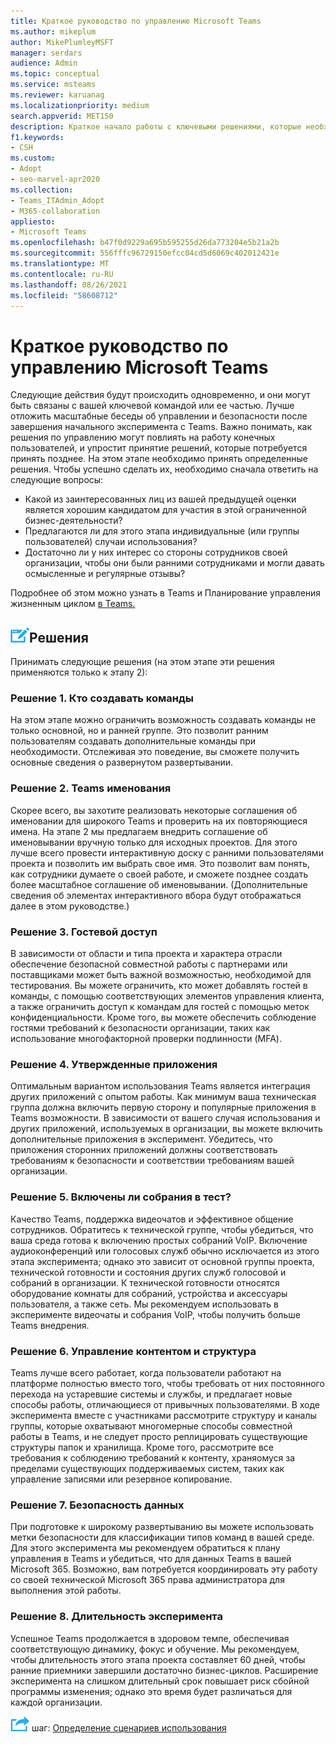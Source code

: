 ```yaml
---
title: Краткое руководство по управлению Microsoft Teams
ms.author: mikeplum
author: MikePlumleyMSFT
manager: serdars
audience: Admin
ms.topic: conceptual
ms.service: msteams
ms.reviewer: karuanag
ms.localizationpriority: medium
search.appverid: MET150
description: Краткое начало работы с ключевыми решениями, которые необходимо принять на этапе 2 плана Microsoft Teams внедрения.
f1.keywords:
- CSH
ms.custom:
- Adopt
- seo-marvel-apr2020
ms.collection:
- Teams_ITAdmin_Adopt
- M365-collaboration
appliesto:
- Microsoft Teams
ms.openlocfilehash: b47f0d9229a695b595255d26da773204e5b21a2b
ms.sourcegitcommit: 556fffc96729150efcc04cd5d6069c402012421e
ms.translationtype: MT
ms.contentlocale: ru-RU
ms.lasthandoff: 08/26/2021
ms.locfileid: "58608712"
---
```

# <a name="governance-quick-start-for-microsoft-teams"></a>Краткое руководство по управлению Microsoft Teams

Следующие действия будут происходить одновременно, и они могут быть связаны с вашей ключевой командой или ее частью. Лучше отложить масштабные беседы об управлении и безопасности после завершения начального эксперимента с Teams. Важно понимать, как решения по управлению могут повлиять на работу конечных пользователей, и упростит принятие решений, которые потребуется принять позднее. На этом этапе необходимо принять определенные решения. Чтобы успешно сделать их, необходимо сначала ответить на следующие вопросы:

- Какой из заинтересованных лиц из вашей предыдущей оценки является хорошим кандидатом для участия в этой ограниченной бизнес-деятельности?
- Предлагаются ли для этого этапа индивидуальные (или группы пользователей) случаи использования?  
- Достаточно ли у них интерес со стороны сотрудников своей организации, чтобы они были ранними сотрудниками и могли давать осмысленные и регулярные отзывы? 

Подробнее об этом [](plan-teams-governance.md) можно узнать в Teams и Планирование управления жизненным циклом [в Teams.](plan-teams-lifecycle.md)

## <a name="an-icon-representing-a-decision-pointdecisions"></a>![Значок, изображающий точку принятия решения](media/teams-adoption-decision-icon.png)Решения

Принимать следующие решения (на этом этапе эти решения применяются только к этапу 2):

### <a name="decision-1-who-can-create-teams"></a>Решение 1. Кто создавать команды 

На этом этапе можно ограничить возможность создавать команды не только основной, но и ранней группе. Это позволит ранним пользователям создавать дополнительные команды при необходимости. Отслеживая это поведение, вы сможете получить основные сведения о развернутом развертывании.

### <a name="decision-2-teams-naming-conventions"></a>Решение 2. Teams именования 

Скорее всего, вы захотите реализовать некоторые соглашения об именовании для широкого Teams и проверить на их повторяющиеся имена. На этапе 2 мы предлагаем внедрить соглашение об именовывании вручную только для исходных проектов. Для этого лучше всего провести интерактивную доску с ранними пользователями проекта и позволить им выбрать свое имя. Это позволит вам понять, как сотрудники думаете о своей работе, и сможете позднее создать более масштабное соглашение об именовывании. (Дополнительные сведения об элементах интерактивного вбора будут отображаться далее в этом руководстве.)

### <a name="decision-3-guest-access"></a>Решение 3. Гостевой доступ

В зависимости от области и типа проекта и характера отрасли обеспечение безопасной совместной работы с партнерами или поставщиками может быть важной возможностью, необходимой для тестирования. Вы можете ограничить, кто может добавлять гостей в команды, с помощью соответствующих элементов управления клиента, а также ограничить доступ к командам для гостей с помощью меток конфиденциальности. Кроме того, вы можете обеспечить соблюдение гостями требований к безопасности организации, таких как использование многофакторной проверки подлинности (MFA).

### <a name="decision-4-approved-apps"></a>Решение 4. Утвержденные приложения

Оптимальным вариантом использования Teams является интеграция других приложений с опытом работы. Как минимум ваша техническая группа должна включить первую сторону и популярные приложения в Teams возможности. В зависимости от вашего случая использования и других приложений, используемых в организации, вы можете включить дополнительные приложения в эксперимент. Убедитесь, что приложения сторонних приложений должны соответствовать требованиям к безопасности и соответствии требованиям вашей организации.

### <a name="decision-5-are-meetings-included-in-your-test"></a>Решение 5. Включены ли собрания в тест? 

Качество Teams, поддержка видеочатов и эффективное общение сотрудников. Обратитесь к технической группе, чтобы убедиться, что ваша среда готова к включению простых собраний VoIP. Включение аудиоконференций или голосовых служб обычно исключается из этого этапа эксперимента; однако это зависит от основной группы проекта, технической готовности и состояния других служб голосовой и собраний в организации. К технической готовности относятся оборудование комнаты для собраний, устройства и аксессуары пользователя, а также сеть. Мы рекомендуем использовать в эксперименте видеочаты и собрания VoIP, чтобы получить больше Teams внедрения. 

### <a name="decision-6-content-management-and-structure"></a>Решение 6. Управление контентом и структура
Teams лучше всего работает, когда пользователи работают на платформе полностью вместо того, чтобы требовать от них постоянного перехода на устаревшие системы и службы, и предлагает новые способы работы, отличающиеся от привычных пользователями. В ходе эксперимента вместе с участниками рассмотрите структуру и каналы группы, которые охватывают многомерные способы совместной работы в Teams, и не следует просто реплицировать существующие структуры папок и хранилища. Кроме того, рассмотрите все требования к соблюдению требований к контенту, храняомуся за пределами существующих поддерживаемых систем, таких как управление записями или резервное копирование.

### <a name="decision-7--data-security"></a>Решение 7. Безопасность данных

При подготовке к широкому развертыванию вы можете использовать метки безопасности для классификации типов команд в вашей среде. Для этого эксперимента мы рекомендуем обратиться [](plan-teams-governance.md) к плану управления в Teams и убедиться, что для данных Teams в вашей Microsoft 365. Возможно, вам потребуется координировать эту работу со своей технической Microsoft 365 права администратора для выполнения этой работы.

### <a name="decision-8-length-of-your-experiment"></a>Решение 8. Длительность эксперимента

Успешное Teams продолжается в здоровом темпе, обеспечивая соответствующую динамику, фокус и обучение. Мы рекомендуем, чтобы длительность этого этапа проекта составляет 60 дней, чтобы ранние приемники завершили достаточно бизнес-циклов. Расширение эксперимента на слишком длительный срок повышает риск сбойной программы изменения; однако это время будет различаться для каждой организации.  

![Значок, представляющий следующий ](media/teams-adoption-next-icon.png) шаг: [Определение сценариев использования](teams-adoption-define-usage-scenarios.md)
